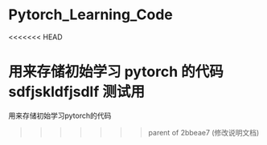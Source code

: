 # Pytorch_Learning_Code
<<<<<<< HEAD

用来存储初始学习 pytorch 的代码
sdfjskldfjsdlf 测试用
=======
 用来存储初始学习pytorch的代码
>>>>>>> parent of 2bbeae7 (修改说明文档)
